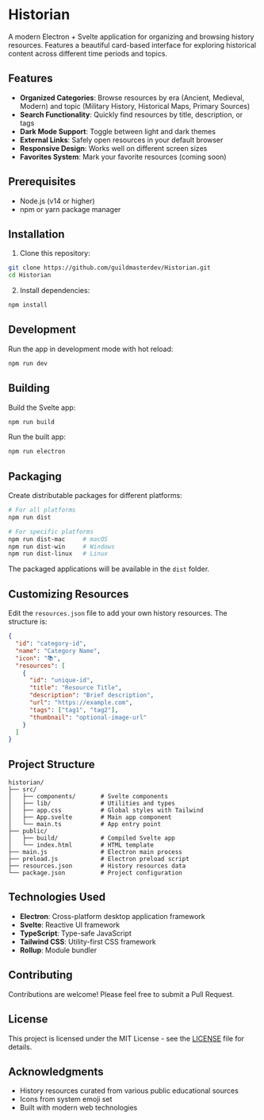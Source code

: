 # Historian

A modern Electron + Svelte application for organizing and browsing history resources. Features a beautiful card-based interface for exploring historical content across different time periods and topics.

## Features

- **Organized Categories**: Browse resources by era (Ancient, Medieval, Modern) and topic (Military History, Historical Maps, Primary Sources)
- **Search Functionality**: Quickly find resources by title, description, or tags
- **Dark Mode Support**: Toggle between light and dark themes
- **External Links**: Safely open resources in your default browser
- **Responsive Design**: Works well on different screen sizes
- **Favorites System**: Mark your favorite resources (coming soon)

## Prerequisites

- Node.js (v14 or higher)
- npm or yarn package manager

## Installation

1. Clone this repository:
```bash
git clone https://github.com/guildmasterdev/Historian.git
cd Historian
```

2. Install dependencies:
```bash
npm install
```

## Development

Run the app in development mode with hot reload:
```bash
npm run dev
```

## Building

Build the Svelte app:
```bash
npm run build
```

Run the built app:
```bash
npm run electron
```

## Packaging

Create distributable packages for different platforms:

```bash
# For all platforms
npm run dist

# For specific platforms
npm run dist-mac     # macOS
npm run dist-win     # Windows
npm run dist-linux   # Linux
```

The packaged applications will be available in the `dist` folder.

## Customizing Resources

Edit the `resources.json` file to add your own history resources. The structure is:

```json
{
  "id": "category-id",
  "name": "Category Name",
  "icon": "📚",
  "resources": [
    {
      "id": "unique-id",
      "title": "Resource Title",
      "description": "Brief description",
      "url": "https://example.com",
      "tags": ["tag1", "tag2"],
      "thumbnail": "optional-image-url"
    }
  ]
}
```

## Project Structure

```
historian/
├── src/
│   ├── components/       # Svelte components
│   ├── lib/              # Utilities and types
│   ├── app.css           # Global styles with Tailwind
│   ├── App.svelte        # Main app component
│   └── main.ts           # App entry point
├── public/
│   ├── build/            # Compiled Svelte app
│   └── index.html        # HTML template
├── main.js               # Electron main process
├── preload.js            # Electron preload script
├── resources.json        # History resources data
└── package.json          # Project configuration
```

## Technologies Used

- **Electron**: Cross-platform desktop application framework
- **Svelte**: Reactive UI framework
- **TypeScript**: Type-safe JavaScript
- **Tailwind CSS**: Utility-first CSS framework
- **Rollup**: Module bundler

## Contributing

Contributions are welcome! Please feel free to submit a Pull Request.

## License

This project is licensed under the MIT License - see the [LICENSE](LICENSE) file for details.

## Acknowledgments

- History resources curated from various public educational sources
- Icons from system emoji set
- Built with modern web technologies